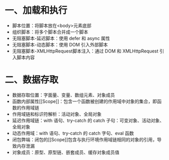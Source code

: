 # 一、加载和执行
- 脚本位置：将脚本放在\<body>元素底部
- 组织脚本：将多个脚本合并成一个脚本
- 无阻塞脚本-延迟脚本：使用 defer 和 async 属性
- 无阻塞脚本-动态脚本：使用 DOM 引入外部脚本
- 无阻塞脚本-XMLHttpRequest脚本注入：通过 DOM 和 XMLHttpRequest 引入脚本内容

# 二、数据存取
- 数据存取位置：字面量、变量、数组元素、对象成员
- 函数内部属性[[Scope]]：包含一个函数被创建的作用域中对象的集合，即函数的作用域链
- 作用域链和标识符解析：活动对象、全局对象
- 延迟作用域链：with 语句、try-catch 的 catch 子句：可变对象、活动对象、全局对象
- 动态作用域：with 语句、try-catch 的 catch 字句、eval 函数
- 闭包弊端：闭包的[[Scope]]包含与执行环境作用域链相同的对象的引用，导致内存泄漏
- 对象成员：原型、原型链、嵌套成员、缓存对象成员值